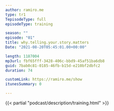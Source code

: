 ```yaml
---
author: ramiro.me
type: tr1
TepisodeType: full
episodeType: training

season: ""
episode: "01"
title: why.telling.your.story.matters
Date: "2021-08-20T05:45:01.00+00:00"

length: 1187004
mp3url: fbf65fff-3428-406c-bbd9-45af51ba6db8
guid: 7bab0c81-0185-46fb-b15d-e210bf2dbfc2
duration: 74

customLink: https://ramiro.me/show
itunesSummary: 0

---
```

{{< partial "podcast/description/training.html" >}}
